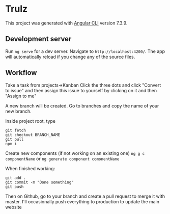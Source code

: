 # Trulz

This project was generated with [Angular CLI](https://github.com/angular/angular-cli) version 7.3.9.

## Development server

Run `ng serve` for a dev server. Navigate to `http://localhost:4200/`. The app will automatically reload if you change any of the source files.

## Workflow

Take a task from projects->Kanban
Click the three dots and click "Convert to issue" and then assign this issue to yourself by clicking on it and then "Assign to me"

A new branch will be created. Go to branches and copy the name of your new branch.

Inside project root, type
```
git fetch
git checkout BRANCH_NAME
git pull
npm i
```


Create new components (if not working on an existing one)
`ng g c componentName`
or 
`ng generate component comonentName`



When finished working:
```
git add .
git commit -m "Done something"
git push
```

Then on Github, go to your branch and create a pull request to merge it with master. I'll occasionally  push everything to production to update the main website


